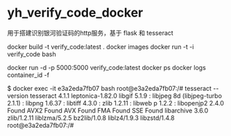 # yh_verify_code_docker
用于搭建识别银河验证码的http服务，基于 flask 和 tesseract


docker build -t verify_code:latest .
docker images
docker run -t -i verify_code bash

docker run -d -p 5000:5000 verify_code:latest
docker ps
docker logs container_id -f



$ docker exec -it e3a2eda7fb07 bash
root@e3a2eda7fb07:/# tesseract --version
tesseract 4.1.1
 leptonica-1.82.0
  libgif 5.1.9 : libjpeg 8d (libjpeg-turbo 2.1.1) : libpng 1.6.37 : libtiff 4.3.0 : zlib 1.2.11 : libweb
p 1.2.2 : libopenjp2 2.4.0
 Found AVX2
 Found AVX
 Found FMA
 Found SSE
 Found libarchive 3.6.0 zlib/1.2.11 liblzma/5.2.5 bz2lib/1.0.8 liblz4/1.9.3 libzstd/1.4.8
root@e3a2eda7fb07:/#
